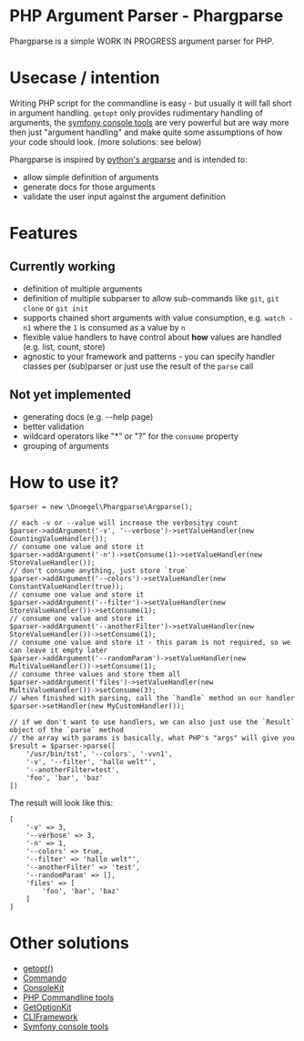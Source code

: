 # PHP Argument Parser - Phargparse
Phargparse is a simple WORK IN PROGRESS argument parser for PHP.

# Usecase / intention
Writing PHP script for the commandline is easy - but usually it will fall short in argument
handling. `getopt` only provides rudimentary handling of arguments, the
[symfony console tools](http://symfony.com/doc/current/components/console/introduction.html)
are very powerful but are way more then just "argument handling" and make quite some assumptions
of how your code should look. (more solutions: see below)

Phargparse is inspired by [python's argparse](https://docs.python.org/3/library/argparse.html)
and is intended to:

 * allow simple definition of arguments
 * generate docs for those arguments
 * validate the user input against the argument definition

# Features
## Currently working

 * definition of multiple arguments
 * definition of multiple subparser to allow sub-commands like `git`, `git clone` or `git init`
 * supports chained short arguments with value consumption, e.g. `watch -n1` where the `1` is
 consumed as a value by `n`
 * flexible value handlers to have control about **how** values are handled (e.g. list, count, store)
 * agnostic to your framework and patterns - you can specify handler classes per (sub)parser or
 just use the result of the `parse` call

## Not yet implemented

 * generating docs (e.g. --help page)
 * better validation
 * wildcard operators like "*" or "?" for the `consume` property
 * grouping of arguments

# How to use it?

```
$parser = new \Dnoegel\Phargparse\Argparse();

// each -v or --value will increase the verbosityy count
$parser->addArgument('-v', '--verbose')->setValueHandler(new CountingValueHandler());
// consume one value and store it
$parser->addArgument('-n')->setConsume(1)->setValueHandler(new StoreValueHandler());
// don't consume anything, just store `true`
$parser->addArgument('--colors')->setValueHandler(new ConstantValueHandler(true));
// consume one value and store it
$parser->addArgument('--filter')->setValueHandler(new StoreValueHandler())->setConsume(1);
// consume one value and store it
$parser->addArgument('--anotherFilter')->setValueHandler(new StoreValueHandler())->setConsume(1);
// consume one value and store it - this param is not required, so we can leave it empty later
$parser->addArgument('--randomParam')->setValueHandler(new MultiValueHandler())->setConsume(1);
// consume three values and store them all
$parser->addArgument('files')->setValueHandler(new MultiValueHandler())->setConsume(3);
// when finished with parsing, call the `handle` method on our handler
$parser->setHandler(new MyCustomHandler());

// if we don't want to use handlers, we can also just use the `Result` object of the `parse` method
// the array with params is basically, what PHP's "args" will give you
$result = $parser->parse([
    '/usr/bin/tst', '--colors', '-vvn1',
    '-v', '--filter', 'hallo welt"',
    '--anotherFilter=test',
    'foo', 'bar', 'baz'
])
```

The result will look like this:

```
[
    '-v' => 3,
    '--verbose' => 3,
    '-n' => 1,
    '--colors' => true,
    '--filter' => 'hallo welt"',
    '--anotherFilter' => 'test',
    '--randomParam' => [],
    'files' => [
        'foo', 'bar', 'baz'
    ]
]
 ```

 # Other solutions

* [getopt()](http://php.net/manual/de/function.getopt.php)
* [Commando](https://github.com/nategood/commando)
* [ConsoleKit](https://github.com/maximebf/ConsoleKit)
* [PHP Commandline tools](https://github.com/wp-cli/php-cli-tools)
* [GetOptionKit](https://github.com/c9s/GetOptionKit)
* [CLIFramework](https://github.com/c9s/CLIFramework)
* [Symfony console tools](http://symfony.com/doc/current/components/console/introduction.html)